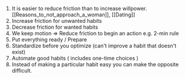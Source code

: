 
1. It is easier to reduce friction than to increase willpower. [[Reasons_to_not_approach_a_woman]], [[Dating]]
2. Increase friction for unwanted habits
3. Decrease friction for wanted habits
4. We keep motion $\Rightarrow$ Reduce friction to begin an action e.g. 2-min rule
5. Put everything ready / Prepare
6. Standardize before you optimize (can't improve a habit that doesn't exist)
7. Automate good habits ( includes one-time choices )
8. Instead of making a particular habit easy you can make the opposite difficult.
